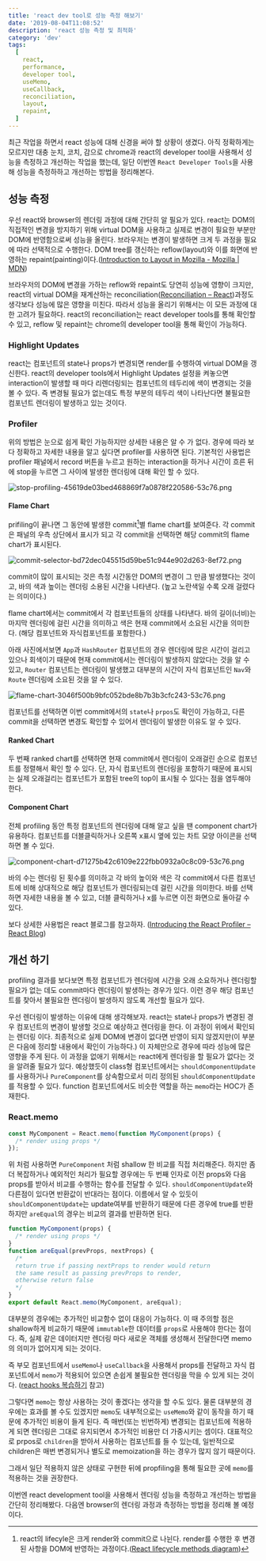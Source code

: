 ```yaml
---
title: 'react dev tool로 성능 측정 해보기'
date: '2019-08-04T11:08:52'
description: 'react 성능 측정 및 최적화'
category: 'dev'
tags:
  [
    react,
    performance,
    developer tool,
    useMemo,
    useCallback,
    reconciliation,
    layout,
    repaint,
  ]
---
```


최근 작업을 하면서 react 성능에 대해 신경을 써야 할 상황이 생겼다. 아직 정확하게는 모르지만 대충 눈치, 코치, 감으로 chrome과 react의 developer tool을 사용해서 성능을 측정하고 개선하는 작업을 했는데, 일단 이번엔 `React Developer Tools`을 사용해 성능을 측정하하고 개선하는 방법을 정리해본다.

## 성능 측정

우선 react와 browser의 렌더링 과정에 대해 간단히 알 필요가 있다. react는 DOM의 직접적인 변경을 방지하기 위해 virtual DOM을 사용하고 실제로 변경이 필요한 부분만 DOM에 반영함으로써 성능을 올린다. 브라우저는 변경이 발생하면 크게 두 과정을 필요에 따라 선택적으로 수행한다. DOM tree를 갱신하는 reflow(layout)와 이를 화면에 반영하는 repaint(painting)이다.([Introduction to Layout in Mozilla - Mozilla \| MDN](https://developer.mozilla.org/en-US/docs/Mozilla/Introduction_to_Layout_in_Mozilla#Basic_Data_Flow))

브라우저의 DOM에 변경을 가하는 reflow와 repaint도 당연히 성능에 영향이 크지만, react의 virtual DOM을 재계산하는 reconciliation([Reconciliation – React](https://reactjs.org/docs/reconciliation.html))과정도 생각보다 성능에 많은 영향을 미친다. 따라서 성능을 올리기 위해서는 이 모든 과정에 대한 고려가 필요하다. react의 reconciliation는 react developer tools를 통해 확인할 수 있고, reflow 및 repaint는 chrome의 developer tool을 통해 확인이 가능하다.

### Highlight Updates

react는 컴포넌트의 state나 props가 변경되면 render를 수행하여 virtual DOM을 갱신한다. react의 developer tools에서 Highlight Updates 설정을 켜놓으면 interaction이 발생할 때 마다 리렌더링되는 컴포넌트의 테두리에 색이 변경되는 것을 볼 수 있다. 즉 변경될 필요가 없는데도 특정 부분의 테두리 색이 나타난다면 불필요한 컴포넌트 렌더링이 발생하고 있는 것이다.

### Profiler

위의 방법은 눈으로 쉽게 확인 가능하지만 상세한 내용은 알 수 가 없다. 경우에 따라 보다 정확하고 자세한 내용을 알고 싶다면 profiler를 사용하면 된다. 기본적인 사용법은 profiler 패널에서 record 버튼을 누르고 원하는 interaction을 하거나 시간이 흐른 뒤에 stop을 누르면 그 사이에 발생한 렌더링에 대해 확인 할 수 있다.

![stop-profiling-45619de03bed468869f7a0878f220586-53c76.png](https://reactjs.org/static/stop-profiling-45619de03bed468869f7a0878f220586-53c76.png)

#### Flame Chart

prifiling이 끝나면 그 동안에 발생한 commit[^1]별 flame chart를 보여준다. 각 commit은 패널의 우측 상단에서 표시가 되고 각 commit을 선택하면 해당 commit의 flame chart가 표시된다.

![commit-selector-bd72dec045515d59be51c944e902d263-8ef72.png](https://reactjs.org/static/commit-selector-bd72dec045515d59be51c944e902d263-8ef72.png)

commit이 많이 표시되는 것은 측정 시간동안 DOM의 변경이 그 만큼 발생했다는 것이고, 바의 색과 높이는 렌더링 소용된 시간을 나타낸다. (높고 노란색일 수록 오래 걸렸다는 의미이다.)

flame chart에서는 commit에서 각 컴포넌트들의 상태를 나타낸다. 바의 길이(너비)는 마지막 렌더링에 걸린 시간을 의미하고 색은 현재 commit에서 소요된 시간을 의미한다. (해당 컴포넌트와 자식컴포넌트를 포함한다.)

아래 사진에서보면 `App`과 `HashRouter` 컴포넌트의 경우 렌더링에 많은 시간이 걸리고 있으나 회색이기 때문에 현재 commit에서는 렌더링이 발생하지 않았다는 것을 알 수 있고, `Router` 컴포넌트는 렌더링이 발생했고 대부분의 시간이 자식 컴포넌트인 `Nav`와 `Route` 렌더링에 소요된 것을 알 수 있다.

![flame-chart-3046f500b9bfc052bde8b7b3b3cfc243-53c76.png](https://reactjs.org/static/flame-chart-3046f500b9bfc052bde8b7b3b3cfc243-53c76.png)

컴포넌트를 선택하면 이번 commit에서의 `state`나 `prpos`도 확인이 가능하고, 다른 commit을 선택하면 변경도 확인할 수 있어서 렌더링이 발생한 이유도 알 수 있다.

#### Ranked Chart

두 번째 ranked chart를 선택하면 현재 commit에서 렌더링이 오래걸린 순으로 컴포넌트를 정렬해서 확인 할 수 있다. 단, 자식 컴포넌트의 렌더링을 포함하기 때문에 표시되는 실제 오래걸리는 컴포넌트가 포함된 tree의 top이 표시될 수 있다는 점을 염두해야 한다.

#### Component Chart

전체 profiling 동안 특정 컴포넌트의 렌더링에 대해 알고 싶을 땐 component chart가 유용하다. 컴포넌트를 더블클릭하거나 오른쪽 x표시 옆에 있는 차트 모양 아이콘을 선택하면 볼 수 있다.

![component-chart-d71275b42c6109e222fbb0932a0c8c09-53c76.png](https://reactjs.org/static/component-chart-d71275b42c6109e222fbb0932a0c8c09-53c76.png)

바의 수는 렌더링 된 횟수를 의미하고 각 바의 높이와 색은 각 commit에서 다른 컴포넌트에 비해 상대적으로 해당 컴포넌트가 렌더링되는데 걸린 시간을 의미한다. 바를 선택하면 자세한 내용을 볼 수 있고, 더블 클릭하거나 x를 누르면 이전 화면으로 돌아갈 수 있다.

보다 상세한 사용법은 react 블로그를 참고하자. ([Introducing the React Profiler – React Blog](https://reactjs.org/blog/2018/09/10/introducing-the-react-profiler.html))

## 개선 하기

profiling 결과를 보다보면 특정 컴포넌트가 렌더링에 시간을 오래 소요하거나 렌더링할 필요가 없는 데도 commit마다 렌더링이 발생하는 경우가 있다. 이런 경우 해당 컴포넌트를 찾아서 불필요한 렌더링이 발생하지 않도록 개선할 필요가 있다.

우선 렌더링이 발생하는 이유에 대해 생각해보자. react는 state나 props가 변경된 경우 컴포넌트의 변경이 발생할 것으로 예상하고 렌더링을 한다. 이 과정이 위에서 확인되는 렌더링 이다. 최종적으로 실제 DOM에 변경이 없다면 반영이 되지 않겠지만(이 부분은 다음에 정리할 내용에서 확인이 가능하다.) 이 자체만으로 경우에 따라 성능에 많은 영향을 주게 된다. 이 과정을 없애기 위해서는 react에게 렌더링을 할 필요가 없다는 것을 알려줄 필요가 있다. 예상했듯이 class형 컴포넌트에서는 `shouldComponentUpdate`를 사용하거나 `PureComponent`를 상속함으로서 미리 정의된 `shouldComponentUpdate`를 적용할 수 있다. function 컴포넌트에서도 비슷한 역할을 하는 `memo`라는 HOC가 존재한다.

### React.memo

```ts
const MyComponent = React.memo(function MyComponent(props) {
  /* render using props */
});
```

위 처럼 사용하면 `PureComponent` 처럼 shallow 한 비교를 직접 처리해준다. 하지만 좀 더 복잡하거나 예외적인 처리가 필요할 경우에는 두 번째 인자로 이전 props와 다음 props를 받아서 비교를 수행하는 함수를 전달할 수 있다. `shouldComponentUpdate`와 다른점이 있다면 반환값이 반대라는 점이다. 이름에서 알 수 있듯이 `shouldComponentUpdate`는 update여부를 반환하기 때문에 다른 경우에 true를 반환하지만 `areEqual`의 경우는 비교의 결과를 반환하면 된다.

```ts
function MyComponent(props) {
  /* render using props */
}
function areEqual(prevProps, nextProps) {
  /*
  return true if passing nextProps to render would return
  the same result as passing prevProps to render,
  otherwise return false
  */
}
export default React.memo(MyComponent, areEqual);
```

대부분의 경우에는 추가적인 비교함수 없이 대응이 가능하다. 이 때 주의할 점은 shallow하게 비교하기 때문에 `immutable`한 데이터를 `props`로 사용해야 한다는 점이다. 즉, 실제 같은 데이터지만 렌더링 마다 새로운 객체를 생성해서 전달한다면 memo의 의미가 없어지게 되는 것이다.

즉 부모 컴포넌트에서 `useMemo`나 `useCallback`을 사용해서 props를 전달하고 자식 컴포넌트에서 `memo`가 적용되어 있으면 손쉽게 불필요한 렌더링을 막을 수 있게 되는 것이다. ([react hooks 복습하기](https://nukeguys.github.io/dev/react-hooks/) 참고)

그렇다면 `memo`는 항상 사용하는 것이 좋겠다는 생각을 할 수도 있다. 물론 대부분의 경우에는 효과를 볼 수도 있겠지만 `memo`도 내부적으로는 `useMemo`와 같이 동작을 하기 때문에 추가적인 비용이 들게 된다. 즉 매번(또는 빈번하게) 변경되는 컴포넌트에 적용하게 되면 렌더링은 그대로 유지되면서 추가적인 비용만 더 가중시키는 셈이다. 대표적으로 prpos로 `children`을 받아서 사용하는 컴포넌트를 들 수 있는데, 일반적으로 children은 매번 변경되거나 별도로 memoization을 하는 경우가 많지 않기 때문이다.

그래서 일단 적용하지 않은 상태로 구현한 뒤에 propfiling을 통해 필요한 곳에 `memo`를 적용하는 것을 권장한다.

이번엔 react development tool을 사용해서 렌더링 성능을 측정하고 개선하는 방법을 간단히 정리해봤다. 다음엔 browser의 렌더링 과정과 측정하는 방법을 정리해 볼 예정이다.

[^1]: react의 lifecyle은 크게 render와 commit으로 나뉜다. render를 수행한 후 변경된 사항을 DOM에 반영하는 과정이다.([React lifecycle methods diagram](http://projects.wojtekmaj.pl/react-lifecycle-methods-diagram/))
